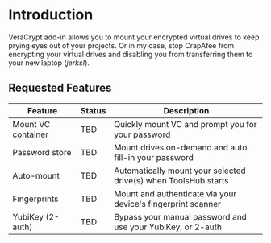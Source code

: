 # Introduction
VeraCrypt add-in allows you to mount your encrypted virtual drives to keep prying eyes out of your projects. Or in my case, stop CrapAfee from encrypting your virtual drives and disabling you from transferring them to your new laptop (_jerks!_).

## Requested Features

| Feature | Status | Description |
|---------|--------|-------------|
| Mount VC container | TBD | Quickly mount VC and prompt you for your password |
| Password store | TBD | Mount drives on-demand and auto fill-in your password |
| Auto-mount | TBD | Automatically mount your selected drive(s) when ToolsHub starts |
| Fingerprints | TBD | Mount and authenticate via your device's fingerprint scanner |
| YubiKey (2-auth) | TBD | Bypass your manual password and use your YubiKey, or 2-auth |
